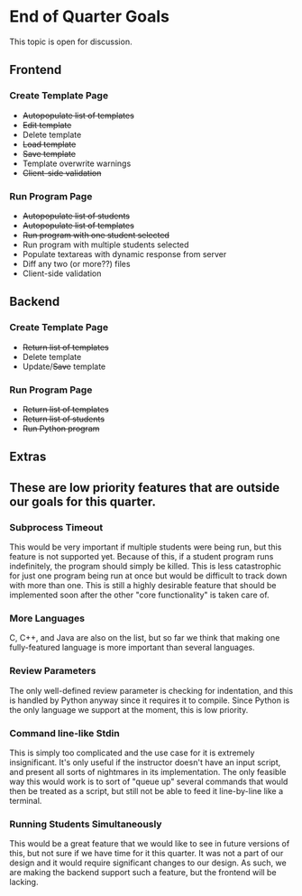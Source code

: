 <h1>End of Quarter Goals</h1>

<p>This topic is open for discussion.</p>

<h2>Frontend</h2>

<h3>Create Template Page</h3>

<ul>
    <li><s>Autopopulate list of templates</s></li>
    <li><s>Edit template</s></li>
    <li>Delete template</li>
    <li><s>Load template</s></li>
    <li><s>Save template</s></li>
    <li>Template overwrite warnings</li>
    <li><s>Client-side validation</s></li>
</ul>

<h3>Run Program Page</h3>

<ul>
    <li><s>Autopopulate list of students</s></li>
    <li><s>Autopopulate list of templates</s></li>
    <li><s>Run program with one student selected</s></li>
    <li>Run program with multiple students selected</li>
    <li>Populate textareas with dynamic response from server</li>
    <li>Diff any two (or more??) files</li>
    <li>Client-side validation</li>
</ul>

<h2>Backend</h2>

<h3>Create Template Page</h3>

<ul>
    <li><s>Return list of templates</s></li>
    <li>Delete template</li>
    <li>Update/<s>Save</s> template</li>
</ul>

<h3>Run Program Page</h3>

<ul>
    <li><s>Return list of templates</s></li>
    <li><s>Return list of students</s></li>
    <li><s>Run Python program</s></li>
</ul>

<h2>Extras<h2>

<p>These are low priority features that are outside our goals for this quarter.</p>

<h3>Subprocess Timeout</h3>

<p>This would be very important if multiple students were being run, but this 
feature is not supported yet. Because of this, if a student program runs indefinitely, 
the program should simply be killed. This is less catastrophic for just one program 
being run at once but would be difficult to track down with more than one. 
This is still a highly desirable feature that should be implemented soon after 
the other "core functionality" is taken care of.</p>

<h3>More Languages</h3>

<p>C, C++, and Java are also on the list, but so far we think that making one
fully-featured language is more important than several languages.</p>

<h3>Review Parameters</h3>

<p>The only well-defined review parameter is checking for indentation, and this
is handled by Python anyway since it requires it to compile. Since Python is
the only language we support at the moment, this is low priority.</p>

<h3>Command line-like Stdin</h3>

<p>This is simply too complicated and the use case for it is extremely insignificant.
It's only useful if the instructor doesn't have an input script, and present
all sorts of nightmares in its implementation. The only feasible way this would
work is to sort of "queue up" several commands that would then be treated as a
script, but still not be able to feed it line-by-line like a terminal.</p>

<h3>Running Students Simultaneously</h3>

<p>This would be a great feature that we would like to see in future versions
of this, but not sure if we have time for it this quarter. It was not a part of
our design and it would require significant changes to our design. As such, we
are making the backend support such a feature, but the frontend will be
lacking.</p>
